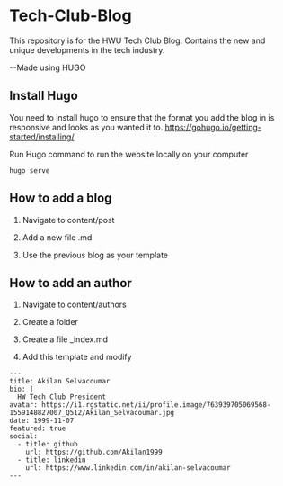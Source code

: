 # Tech-Club-Blog
This repository is for the HWU Tech Club Blog.
Contains the new and unique developments in the tech industry.

--Made using HUGO

## Install Hugo

You need to install hugo to ensure that the format you add the blog in is responsive and looks as you wanted it to.
https://gohugo.io/getting-started/installing/


Run Hugo command to run the website locally on your computer
```
hugo serve
```

## How to add a blog

1. Navigate to content/post

2. Add a new file <filename>.md

3. Use the previous blog as your template

## How to add an author

1. Navigate to content/authors

2. Create a folder <first-lastname>

3. Create a file _index.md

4. Add this template and modify

```
---
title: Akilan Selvacoumar
bio: |
  HW Tech Club President
avatar: https://i1.rgstatic.net/ii/profile.image/763939705069568-1559148827007_Q512/Akilan_Selvacoumar.jpg
date: 1999-11-07
featured: true
social:
  - title: github
    url: https://github.com/Akilan1999
  - title: linkedin
    url: https://www.linkedin.com/in/akilan-selvacoumar
---

```
